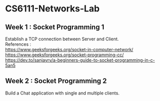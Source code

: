 # CS6111-Networks-Lab

## Week 1 : Socket Programming 1
Establish a TCP connection between Server and Client.<br />
References : <br />
https://www.geeksforgeeks.org/socket-in-computer-network/ <br/>
https://www.geeksforgeeks.org/socket-programming-cc/ <br />
https://dev.to/sanjayrv/a-beginners-guide-to-socket-programming-in-c-5an5 <br />

## Week 2 : Socket Programming 2
Build a Chat application with single and multiple clients. <br />
